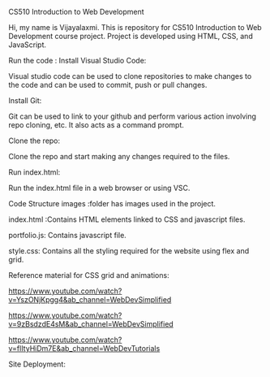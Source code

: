 CS510 Introduction to Web Development

Hi, my name is Vijayalaxmi.
This is repository for CS510 Introduction to Web Development course project.
Project is developed using HTML, CSS, and JavaScript.

Run the code :
Install Visual Studio Code:

Visual studio code can be used to clone repositories to make changes to the code and can be used to commit, push or pull changes.

Install Git:

Git can be used to link to your github and perform various action involving repo cloning, etc. It also acts as a command prompt.

Clone the repo:

Clone the repo and start making any changes required to the files.

Run index.html:

Run the index.html file in a web browser or using VSC.

Code Structure
images :folder has images used in the project.

index.html :Contains HTML elements linked to CSS and javascript files.

portfolio.js: Contains javascript file.

style.css: Contains all the styling required for the website using flex and grid.

Reference material for CSS grid and animations:

https://www.youtube.com/watch?v=YszONjKpgg4&ab_channel=WebDevSimplified

https://www.youtube.com/watch?v=9zBsdzdE4sM&ab_channel=WebDevSimplified

https://www.youtube.com/watch?v=flItyHiDm7E&ab_channel=WebDevTutorials

Site Deployment:
